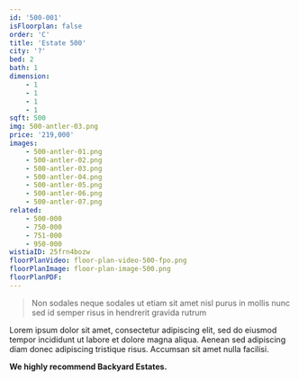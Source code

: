 ```yaml
---
id: '500-001'
isFloorplan: false
order: 'C'
title: 'Estate 500'
city: '?'
bed: 2
bath: 1
dimension:
    - 1
    - 1
    - 1
    - 1
sqft: 500
img: 500-antler-03.png
price: '219,000'
images:
    - 500-antler-01.png
    - 500-antler-02.png
    - 500-antler-03.png
    - 500-antler-04.png
    - 500-antler-05.png
    - 500-antler-06.png
    - 500-antler-07.png
related:
    - 500-000
    - 750-000
    - 751-000
    - 950-000
wistiaID: 25frn4bozw
floorPlanVideo: floor-plan-video-500-fpo.png
floorPlanImage: floor-plan-image-500.png
floorPlanPDF:
---
```


> Non sodales neque sodales ut etiam sit amet nisl purus in mollis nunc sed id semper risus in hendrerit gravida rutrum

Lorem ipsum dolor sit amet, consectetur adipiscing elit, sed do eiusmod tempor incididunt ut labore et dolore magna aliqua. Aenean sed adipiscing diam donec adipiscing tristique risus. Accumsan sit amet nulla facilisi.

**We highly recommend Backyard Estates.**
